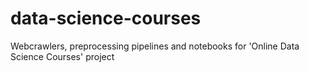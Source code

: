 # data-science-courses
Webcrawlers, preprocessing pipelines and notebooks for 'Online Data Science Courses' project
